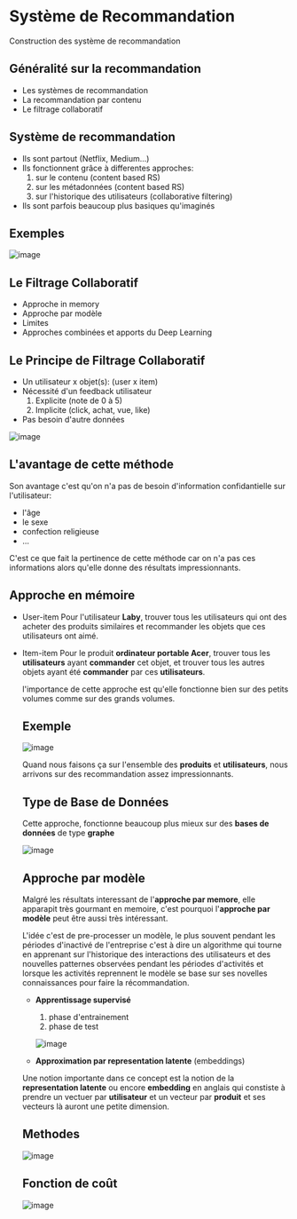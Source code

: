 # Système de Recommandation

Construction des système de recommandation

## Généralité sur la recommandation

* Les systèmes de recommandation
* La recommandation par contenu
* Le filtrage collaboratif

## Système de recommandation 

* Ils sont partout (Netflix, Medium...)
* Ils fonctionnent grâce à differentes approches: 
   1. sur le contenu (content based RS)
   2. sur les métadonnées (content based RS)
   3. sur l'historique des utilisateurs (collaborative filtering)
* Ils sont parfois beaucoup plus basiques qu'imaginés

## Exemples

![image](images/1.png)

## Le Filtrage Collaboratif

* Approche in memory
* Approche par modèle
* Limites 
* Approches combinées et apports du Deep Learning

## Le Principe de Filtrage Collaboratif

* Un utilisateur x objet(s): (user x item)
* Nécessité d'un feedback utilisateur
  1. Explicite (note de 0 à 5)
  2. Implicite (click, achat, vue, like)
* Pas besoin d'autre données

![image](images/2.png)

## L'avantage de cette méthode

Son avantage c'est qu'on n'a pas de besoin d'information confidantielle sur l'utilisateur:
* l'âge
* le sexe
* confection religieuse
* ...
  
C'est ce que fait la pertinence de cette méthode car on n'a pas ces informations alors qu'elle donne des résultats impressionnants.


## Approche en mémoire

* User-item
  Pour l'utilisateur **Laby**, trouver tous les utilisateurs qui ont des acheter des produits similaires et recommander les objets que ces utilisateurs ont aimé. 

* Item-item
  Pour le produit **ordinateur portable Acer**, trouver tous les **utilisateurs** ayant **commander** cet objet, et trouver tous les autres objets ayant été **commander** par ces **utilisateurs**.

  l'importance de cette approche est qu'elle fonctionne bien sur des petits volumes comme sur des grands volumes.

  ## Exemple

  ![image](images/3.png)

  Quand nous faisons ça sur l'ensemble des **produits** et **utilisateurs**, nous arrivons sur des recommandation assez impressionnants.

  ## Type de Base de Données 

  Cette approche, fonctionne beaucoup plus mieux sur des **bases de données** de type **graphe**

  ![image](images/4.png)

  ## Approche par modèle

  Malgré les résultats interessant de l'**approche par memore**, elle apparapit très gourmant en memoire, c'est pourquoi l'**approche par modèle** peut être aussi très intéressant.

  L'idée c'est de pre-processer un modèle, le plus souvent pendant les périodes d'inactivé de l'entreprise c'est à dire un algorithme qui tourne en apprenant sur l'historique des interactions des utilisateurs et des nouvelles patternes observées pendant les périodes d'activités et lorsque les activités reprennent le modèle se base sur ses novelles connaissances pour faire la récommandation.

  * **Apprentissage supervisé**
    1. phase d'entrainement
    2. phase de test

    ![image](images/6.png)

  * **Approximation par representation latente** (embeddings)

   Une notion importante dans ce concept est la notion de la **representation latente**
   ou encore **embedding** en anglais qui constiste à prendre un vectuer par **utilisateur** et un vecteur par **produit** et ses vecteurs là auront une petite dimension.

   ## Methodes

   ![image](images/7.png)

   ## Fonction de coût 

   ![image](images/8.png)